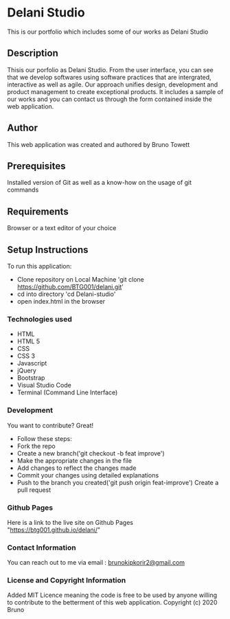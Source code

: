 # Delani Studio

 This is our portfolio which includes some of our works as Delani Studio

 ## Description

  Thisis our porfolio as Delani Studio. From the user interface, you can see that we develop softwares using software practices that are intergrated, interactive as well as agile. Our approach unifies design, development and product management to create exceptional products. It includes a sample of our works and you can contact us through the form contained inside the web application.

  ## Author

  This web application was created and authored by Bruno Towett

  ## Prerequisites

  Installed  version of Git as well as a know-how on the usage of git commands

  ## Requirements

  Browser or a text editor of your choice

  ## Setup Instructions

  To run this application:
  * Clone repository on Local Machine 'git clone https://github.com/BTG001/delani.git'
  * cd into directory 'cd Delani-studio'
  * open index.html in the browser

  ### Technologies used

  * HTML
  * HTML 5
  * CSS
  * CSS 3
  * Javascript
  * jQuery
  * Bootstrap
  * Visual Studio Code
  * Terminal (Command Line Interface)

  ### Development

  You want to contribute? Great!
  * Follow these steps:
  * Fork the repo
  * Create a new branch('git checkout -b feat improve')
  * Make the appropriate changes in the file
  * Add changes to reflect the changes made
  * Commit your changes using detailed explanations
  * Push to the branch you created('git push origin feat-improve')
  Create a pull request

  ### Github Pages

  Here is a link to the live site on Github Pages "https://btg001.github.io/delani/"

  ### Contact Information

  You can reach out to me via email : brunokipkorir2@gmail.com

  ### License and Copyright Information

  Added MIT Licence meaning the code is free to be used by anyone willing to contribute to the betterment of this web application.
  Copyright (c) 2020 Bruno




